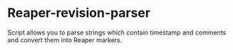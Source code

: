 # Reaper-revision-parser
Script allows you to parse strings which contain timestamp and comments and convert them into Reaper markers.
